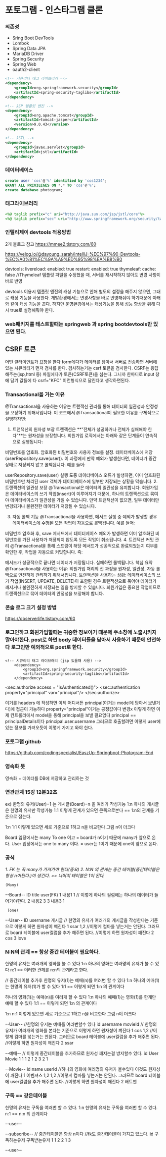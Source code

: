 # 포토그램 - 인스타그램 클론

### 의존성

- Sring Boot DevTools
- Lombok
- Spring Data JPA
- MariaDB Driver
- Spring Security
- Spring Web
- oauth2-client

```xml
<!-- 시큐리티 태그 라이브러리 -->
<dependency>
	<groupId>org.springframework.security</groupId>
	<artifactId>spring-security-taglibs</artifactId>
</dependency>

<!-- JSP 템플릿 엔진 -->
<dependency>
	<groupId>org.apache.tomcat</groupId>
	<artifactId>tomcat-jasper</artifactId>
	<version>9.0.43</version>
</dependency>

<!-- JSTL -->
<dependency>
	<groupId>javax.servlet</groupId>
	<artifactId>jstl</artifactId>
</dependency>
```

### 데이터베이스

```sql
create user 'cos'@'%' identified by 'cos1234';
GRANT ALL PRIVILEGES ON *.* TO 'cos'@'%';
create database photogram;
```

### 태그라이브러리

```jsp
<%@ taglib prefix="c" uri="http://java.sun.com/jsp/jstl/core"%>
<%@ taglib prefix="sec" uri="http://www.springframework.org/security/tags"%>
```

### 인텔리제이 devtools 적용방법

2개 블로그 참고 
https://mmee2.tistory.com/60

https://velog.io/@dayoung_sarah/IntelliJ-%EC%97%90-Devtools-%EC%A0%81%EC%9A%A9%ED%95%98%EA%B8%B0

devtools:
    livereload:
        enabled: true
    restart:
        enabled: true
thymeleaf:
    cache: false  //Thymeleaf 템플릿 파일을 수정했을 때, 서버를 재시작하지 않아도 변경 사항이 바로 반영

devtools 이용시 템플릿 엔진의 캐싱 기능으로 인해 별도의 설정을 해주지 않으면, 그대로 캐싱 기능을 사용한다. 
개발환경에서는 변경사항을 바로 반영해줘야 하기때문에 아래와 같이 캐싱 기능을 끈다.
하지만 운영환경에서는 캐싱기능을 통해 성능 향상을 위해 다시 true로 설정해줘야 한다.


### web패키지를 테스트할때는 springweb 과  spring bootdevtools만 있으면 된다.

## CSRF 토큰
어떤 클라이언트가 요청을 한다 form에다가 데이터를 담아서 서버로 전송하면
서버에 있는 시큐리티가 먼저 검사를 한다. 검사하는거는 csrf 토큰을 검사한다.
CSRF는 응답해주는(jsp,html 등) 파일에다가 토큰(CSRF토큰)을 심는다.
그니까 한마디로 input 창에 담기 값들에 다 csrf="KFC" 이런형식으로 달린다고 생각하면된다.


### Transactional을 거는 이유 
@Transactional을 사용하는 이유는 트랜잭션 관리를 통해 데이터의 일관성과 안정성을 보장하기 위해서입니다. 이 코드에서 @Transactional이 필요한 이유를 구체적으로 설명하자면:

1. 트랜잭션의 원자성 보장
   트랜잭션은 **"전체가 성공하거나 전체가 실패해야 한다"**는 원자성을 보장합니다.
   회원가입 로직에서는 아래와 같은 단계들이 연속적으로 실행됩니다:

비밀번호를 암호화.
암호화된 비밀번호와 사용자 정보를 설정.
데이터베이스에 저장 (userRepository.save(user)).
이 과정에서 만약 예외가 발생한다면, 데이터가 중간 상태로 저장되지 않고 롤백됩니다.
예를 들어:

userRepository.save(user) 실행 도중 데이터베이스 오류가 발생하면, 이미 암호화된 비밀번호만 처리된 user 객체가 데이터베이스에 일부만 저장되는 상황을 막습니다.
2. 트랜잭션의 일관성 보장
   @Transactional은 데이터의 일관성을 유지합니다.
   회원가입은 데이터베이스의 쓰기 작업(insert)이 이루어지기 때문에, 하나의 트랜잭션으로 묶여야 데이터베이스가 일관성을 가질 수 있습니다. 만약 트랜잭션이 없으면, 일부 데이터만 변경되거나 불완전한 데이터가 저장될 수 있습니다.

3. 자동 롤백 기능
   @Transactional을 사용하면, 메서드 실행 중 예외가 발생할 경우 데이터베이스에 수행된 모든 작업이 자동으로 롤백됩니다.
   예를 들어:

비밀번호 암호화 후, save 메서드에서 데이터베이스 예외가 발생하면 이미 암호화된 비밀번호를 가진 사용자가 저장되지 않도록 모든 작업이 취소됩니다.
4. 트랜잭션 커밋 관리
   @Transactional을 통해 스프링이 해당 메서드가 성공적으로 완료되었는지 여부를 확인한 후, 작업을 자동으로 커밋합니다.
   즉:

메서드가 성공적으로 끝나면 데이터가 저장됩니다.
실패하면 롤백됩니다.
핵심 요약
@Transactional을 사용하는 이유: 회원가입 처리의 전 과정을 원자성, 일관성, 자동 롤백으로 안전하게 관리하기 위해서입니다.
트랜잭션을 사용하는 상황: 데이터베이스의 쓰기 작업(INSERT, UPDATE, DELETE)이 포함된 경우 트랜잭션으로 묶어야 데이터가 깨지거나 불완전하게 저장되는 일을 방지할 수 있습니다.
회원가입은 중요한 작업이므로 트랜잭션으로 묶어 데이터의 안정성을 보장해야 합니다.


### 콘솔 로그 크기 설정 방법
https://observerlife.tistory.com/60


### 로그인하고 회원가입할때는 귀중한 정보이기 때문에 주소창에 노출시키지 말아야한다. post로 하면 body 데이터들을 담아서 사용하기 때문에 안전하다 로그인만 예외적으로 post로 한다.


###
	<!-- 시큐리티 태그 라이브러리 (jsp 있을때 사용) -->
		<dependency>
			<groupId>org.springframework.security</groupId>
			<artifactId>spring-security-taglibs</artifactId>
		</dependency>

<sec:authorize access = "isAuthenticated()">
    <sec:authentication property="principal" var="principal"/>
</sec:authorize>

이거를 headers 에 작성하면 이제 어디서든 principal(이거는 model에 담아서 보낸거다)에 접근이 가능하다  property="principal"이거는 공정값이다 변경x 
이렇게 하면 이제 컨트롤러에서 model을 통해 principal을 보낼 필요없다
principal == principalDetails이다
principal.user.username 그러므로 호출할려면 이렇게 user에 있는 정보를 가져오듯이 이렇게 가지고 와야 한다.

### 포토그램 github
https://github.com/codingspecialist/EaszUp-Springboot-Photogram-End

### 영속화 뜻
영속화 = 데이터를 DB에 저장하고 관리하는 것

### 연관관계 15강 12분32초
ex)
한명의 유저(User)=1 는 게시글(Board)=n 을 여러가 작성가능 1:n
하나의 게시글은 한명의 유저만 작성가능 1:1
이렇게 관계가 있으면 큰쪽으로본다 == 1:n의 관계를 기준으로 잡는다.

1:n
1:1
이렇게 있으면 세로 기준으로 1하고 n을 비교한다 그럼 n이 더크다

Board 입장에서는 many To one 이고 = board가 n이기 때문에 many가 앞으로 온다.
User 입장에서는 one to many 이다. = user는 1이기 때문에 one이 앞으로 온다.

### 공식
*1. FK 는 꼭 many가 가져가야 한다(중요)*
*2. N:N 의 관계는 중간 테이블(중간테이블은 항상 n이된다.)이 생긴다. == 나머지 테이블은 1이 된다.*

    (Many)
   --Board--
    ID    title  user(FK) 
    1     내용1   1 // 이렇게 하나의 컬럼에는 하나의 데이터가 들어가야한다.
    2     내용2   3
    3     내용3   1

     (one)
   --User--
    ID  username   게시글 // 한명의 유저가 여러개의 게시글을 작성한다는 기준으로 이렇게 하면 원자성이 꺠진다
    1   ssar        1,2 //이렇게 컴마를 넣는거는 안된다. 그러므로 board 테이블에 user컬럼을 추가 해주면 된다. //이렇게 하면 원자성이 깨진다
    2   cos
    3   love

### N:N의 관계 ==  항상 중간 테이블이 필요하다.

한명의 유저는 여러개의 영화를 볼 수 있다 1:n
하나의 영화는 여러명의 유저가 볼 수 있다 n:1
== 이러한 관꼐를 n:n의 관계라고 한다.

// 중간테이블 추가후
한명의 유저(1)는 예매(n)를 여러변 할 수 있다 1:n 
하나의 예매(1)는 한명의 유저(1)가 할 수 있다 1:1
== 이렇게 되면 1:n 의 관계이다

하나의 영화(1)는 예매(n)를 여러개 할 수 있다 1:n
하나의 예매(1)는 영화(1)를 한개만 예매 할 수 있다 1:1
== 이렇게 되면 1:n 의 관계이다

1:n
n:1 
이렇게 있으면 세로 기준으로 1하고 n을 비교한다 그럼 n이 더크다


--User-- //한명의 유저는 예매를 여러번할수 있다 
id   username movieId // 한명의 유저가 여러개의 영화를 본다는 기준으로 이렇게 하면 원자성이 꺠진다
1    cos      1,2 //이렇게 컴마를 넣는거는 안된다. 그러므로 board 테이블에 user컬럼을 추가 해주면 된다. //이렇게 하면 원자성이 깨진다
2    ssar


--예매-- // 이렇게 중간테이블을 추가하므로 원자성 깨지는걸 방지할수 있다.
id   User   Movie 
1    1      1
2    1      2 
3    2      1

--Movie--
id   name     userId //하나의 영화에 여러명의 유저가 볼수있다 이것도 원자성이 깨진다
1    어벤져스   1,2 1,2 //이렇게 컴마를 넣는거는 안된다. 그러므로 board 테이블에 user컬럼을 추가 해주면 된다. //이렇게 하면 원자성이 깨진다
2    배트맨


### 구독 == 같은테이블 

한명의 유저는 구독을 여러번 할 수 있다. 1:n
한명의 유저는 구독을 여러번 할 수 있다. n:1
== n:n 의 관계이다

--user-- 


--subscribe-- // 중간테이블은 항상 n이다 //fk도 중간테이블이 가지고 있느다.
id   구독하는유저   구독받는유저
1     1           2
2     1           3  


--user--